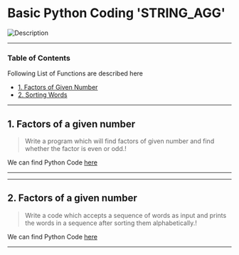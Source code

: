 # Basic Python Coding 'STRING_AGG'
![Description](https://miro.medium.com/max/840/1*RJMxLdTHqVBSijKmOO5MAg.jpeg)

---
### Table of Contents
Following List of Functions are described here

- [1. Factors of Given Number](##1.-Factors-of-a-given-number)
- [2. Sorting Words](#string-agg)

---

  ## 1. Factors of a given number

> Write a program which will find factors of given number and find whether the factor is even or odd.! 


We can find Python Code [here](https://github.com/vibwipro/Machine-Learning-Python/blob/master/Common%20Python%20Code/Code_Ed/1.1%20Factors_Number.py)

---
---

  ## 2. Factors of a given number

> Write a code which accepts a sequence of words as input and prints the words in a sequence after sorting them alphabetically.! 


We can find Python Code [here](https://github.com/vibwipro/Machine-Learning-Python/blob/master/Common%20Python%20Code/Code_Ed/1.2%20Sorting_words.py)

---
